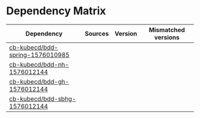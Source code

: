 # Dependency Matrix

Dependency | Sources | Version | Mismatched versions
---------- | ------- | ------- | -------------------
[cb-kubecd/bdd-spring-1576010985](https://github.com/cb-kubecd/bdd-spring-1576010985.git) |  | []() | 
[cb-kubecd/bdd-nh-1576012144](https://github.com/cb-kubecd/bdd-nh-1576012144.git) |  | []() | 
[cb-kubecd/bdd-gh-1576012144](https://github.com/cb-kubecd/bdd-gh-1576012144.git) |  | []() | 
[cb-kubecd/bdd-sbhg-1576012144](https://github.com/cb-kubecd/bdd-sbhg-1576012144.git) |  | []() | 
